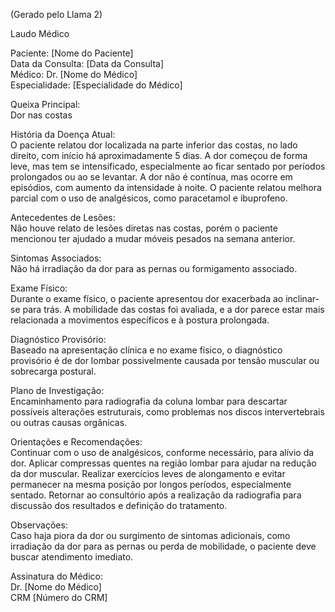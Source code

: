  (Gerado pelo Llama 2)

Laudo Médico

Paciente: [Nome do Paciente]  
Data da Consulta: [Data da Consulta]  
Médico: Dr. [Nome do Médico]  
Especialidade: [Especialidade do Médico]  

Queixa Principal:  
Dor nas costas

História da Doença Atual:  
O paciente relatou dor localizada na parte inferior das costas, no lado direito, com início há aproximadamente 5 dias. A dor começou de forma leve, mas tem se intensificado, especialmente ao ficar sentado por períodos prolongados ou ao se levantar. A dor não é contínua, mas ocorre em episódios, com aumento da intensidade à noite. O paciente relatou melhora parcial com o uso de analgésicos, como paracetamol e ibuprofeno.

Antecedentes de Lesões:  
Não houve relato de lesões diretas nas costas, porém o paciente mencionou ter ajudado a mudar móveis pesados na semana anterior.

Sintomas Associados:  
Não há irradiação da dor para as pernas ou formigamento associado.

Exame Físico:  
Durante o exame físico, o paciente apresentou dor exacerbada ao inclinar-se para trás. A mobilidade das costas foi avaliada, e a dor parece estar mais relacionada a movimentos específicos e à postura prolongada.

Diagnóstico Provisório:  
Baseado na apresentação clínica e no exame físico, o diagnóstico provisório é de dor lombar possivelmente causada por tensão muscular ou sobrecarga postural.

Plano de Investigação:  
Encaminhamento para radiografia da coluna lombar para descartar possíveis alterações estruturais, como problemas nos discos intervertebrais ou outras causas orgânicas.

Orientações e Recomendações:  
Continuar com o uso de analgésicos, conforme necessário, para alívio da dor.
Aplicar compressas quentes na região lombar para ajudar na redução da dor muscular.
Realizar exercícios leves de alongamento e evitar permanecer na mesma posição por longos períodos, especialmente sentado.
Retornar ao consultório após a realização da radiografia para discussão dos resultados e definição do tratamento.

Observações:  
Caso haja piora da dor ou surgimento de sintomas adicionais, como irradiação da dor para as pernas ou perda de mobilidade, o paciente deve buscar atendimento imediato.

Assinatura do Médico:  
Dr. [Nome do Médico]  
CRM [Número do CRM]  
